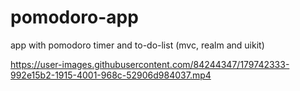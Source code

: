 # pomodoro-app
app with pomodoro timer and to-do-list  (mvc, realm and uikit)

https://user-images.githubusercontent.com/84244347/179742333-992e15b2-1915-4001-968c-52906d984037.mp4
